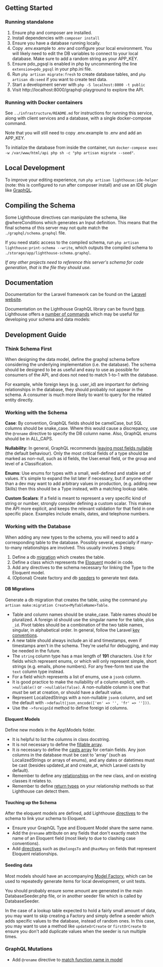 ## Getting Started

### Running standalone

1. Ensure php and composer are installed.
2. Install dependencies with `composer install`
3. Ensure you have a database running locally.
4. Copy .env.example to .env and configure your local environment. You will likely need to edit the DB variables to connect to your local database. Make sure to add a random string as your APP_KEY.
5. Ensure pdo_pgsql is enabled in php by uncommenting the line `extension=pdo_pgsql` in your php.ini file.
6. Run `php artisan migrate:fresh` to create database tables, and `php artisan db:seed` if you want to create test data.
7. Start a development server with `php -S localhost:8000 -t public`
8. Visit http://localhost:8000/graphql-playground to explore the API.

### Running with Docker containers

See `../infrastructure/README.md` for instructions for running this service, along with client services and a database, with a single docker-compose command.

Note that you will still need to copy .env.example to .env and add an APP_KEY.

To initialize the database from inside the container, run `docker-compose exec -w /var/www/html/api php sh -c "php artisan migrate --seed"`.

## Local Development

To improve your editing experience, run `php artisan lighthouse:ide-helper` (note: this is configured to run after composer install) and use an IDE plugin like [GraphQL](https://marketplace.visualstudio.com/items?itemName=GraphQL.vscode-graphql).

## Compiling the Schema

Some Lighthouse directives can manipulate the schema, like @whereConditions which generates an Input definition. This means that the final schema of this server may not quite match the `./graphql/schema.graphql` file.

If you need static access to the compiled schema, run `php artisan lighthouse:print-schema --write`, which outputs the compiled schema to `./storage/app/lighthouse-schema.graphql`.

_If any other projects need to reference this server's schema for code generation, that is the file they should use._
## Documentation

Documentation for the Laravel framework can be found on the [Laravel website](https://laravel.com/docs).

Documentation on the Lighthouse GraphQL library can be found [here](https://lighthouse-php.com/).
Lighthouse offers a [number of commands](https://lighthouse-php.com/5/api-reference/commands.html) which may be useful for developing your schema and data models:

## Development Guide

### Think Schema First

When designing the data model, define the graphql schema before considering the underlying implementation (i.e. the database). The schema should be designed to be as useful and easy to use as possible for consumers of the API, and does not need to match 1-to-1 with the database.

For example, while foreign keys (e.g. user_id) are important for defining relationships in the database, they should probably not appear in the schema. A consumer is much more likely to want to query for the related entity directly.

### Working with the Schema

**Case**: By convention, GraphQL fields should be camelCase, but SQL columns should be snake_case. Where this would cause a discrepancy, use the `@rename` directive to specify the DB column name. Also, GraphQL enums should be in ALL_CAPS.

**Nullability**: In general, GraphQL recommends [leaving most fields nullable](https://medium.com/@calebmer/when-to-use-graphql-non-null-fields-4059337f6fc8) (the default behaviour). Only the most critical fields of a type should be marked as non-null, such as id fields, the User.email field, or the group and level of a Classification.

**Enums**: Use enums for types with a small, well-defined and stable set of values. It's simple to expand the list later if necessary, but if anyone other than a dev may want to add arbitrary values in production, (e.g. adding new Skills) then this should be a Type instead, with a matching lookup table.

**Custom Scalars**: If a field is meant to represent a very specific kind of string or number, strongly consider defining a custom scalar. This makes the API more explicit, and keeps the relevant validation for that field in one specific place. Examples include emails, dates, and telephone numbers.

### Working with the Database

When adding any new types to the schema, you will need to add a corresponding table to the database. Possibly several, especially if many-to-many relationships are involved. This usually involves 3 steps:

1. Define a db [migration](https://laravel.com/docs/8.x/migrations) which creates the table.
2. Define a class which represents the [Eloquent](https://laravel.com/docs/8.x/eloquent) model in code.
3. Add any directives to the schema necessary for linking the Type to the Eloquent model.
4. (Optional) Create factory and db [seeders](https://laravel.com/docs/8.x/seeding) to generate test data.

#### DB Migrations
Generate a db migration that creates the table, using the command `php artisan make:migration Create<MyTableName>Table`.

- Table and column names should be snake_case. Table names should be pluralized. A foreign id should use the singular name for the table, plus `_id`. Pivot tables should be a combination of the two table names, singular, in alphabetical order. In general, follow the Laravel [key conventions](https://laravel.com/docs/8.x/eloquent-relationships).
- A new table should always include an id and timestamps, even if timestamps aren't in the schema. They're useful for debugging, and may be needed in the future.
- The `string` column type has a max length of **191** characters. Use it for fields which represent enums, or which will only represent simple, short strings (e.g. emails, phone numbers). For any free-form text use the `text` column type instead.
- For a field which represents a list of enums, use a `jsonb` column.
- It is good practice to make the nullability of a column explicit, with `->nullable()` or `->nullable(false)`. A non-nullable column is one that *must* be set at creation, or should have a default value.
- Represent LocalizedStrings with a non-nullable `jsonb` column, and set the default with `->default(json_encode(['en' => '', 'fr' => '']))`.
- Use the `->foreignId` method to define foreign id columns.

#### Eloquent Models

Define new models in the App\Models folder.

- It is helpful to list the columns in class docstring.
- It is not necessary to define the [fillable array](https://laravel.com/docs/8.x/eloquent#mass-assignment).
- It *is* necessary to define the [casts array](https://laravel.com/docs/8.x/eloquent-mutators#attribute-casting) for certain fields. Any json columns in the database must be cast to 'array' (such as LocalizedStrings or arrays of enums), and any dates or datetimes must be cast (besides updated_at and create_at, which Laravel casts by default).
- Remember to define any [relationships](https://laravel.com/docs/8.x/eloquent-relationships) on the new class, and on existing classes it relates to.
- Remember to define [return types](https://lighthouse-php.com/5/eloquent/nested-mutations.html#return-types-required) on your relationship methods so that Lighthouse can detect them.

#### Touching up the Schema

After the eloquent models are defined, add Lighthouse [directives](https://lighthouse-php.com/5/api-reference/directives.html#aggregate) to the schema to link your schema to Eloquent.

- Ensure your GraphQL Type and Eloquent Model share the same name.
- Add the `@rename` attribute on any fields that don't exactly match the name of an Eloquent field (most likely to due to clashing case conventions).
- Add [directives](https://lighthouse-php.com/5/eloquent/relationships.html) such as `@belongsTo` and `@hasMany` on fields that represent Eloquent relationships.

#### Seeding data

Most models should have an accompanying [Model Factory](https://laravel.com/docs/8.x/seeding#using-model-factories), which can be used to repeatedly generate items for local development, or unit tests.

You should probably ensure some amount are generated in the main DatabaseSeeder.php file, or in another seeder file which is called by DatabaseSeeder.

In the case of a lookup table expected to hold a fairly small amount of data, you may want to skip creating a Factory and simply define a seeder which adds specific values to the database, instead of random ones. In this case, you may want to use a method like `updateOrCreate` or `firstOrCreate` to ensure you don't add duplicate values when the seeder is run multiple times.

### GraphQL Mutations
- Add `@rename` directive to [match function name in model](https://github.com/nuwave/lighthouse/issues/1840#issuecomment-835461405)

